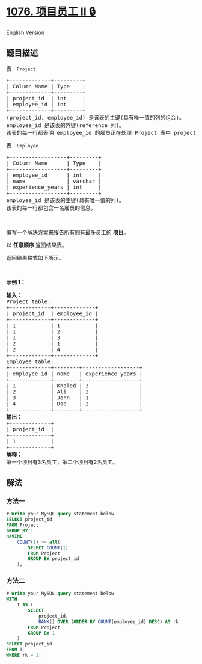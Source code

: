 # [1076. 项目员工 II 🔒](https://leetcode.cn/problems/project-employees-ii)

[English Version](/solution/1000-1099/1076.Project%20Employees%20II/README_EN.md)

<!-- tags:数据库 -->

<!-- difficulty:简单 -->

## 题目描述

<!-- 这里写题目描述 -->

<p>表：<code>Project</code></p>

<pre>
+-------------+---------+
| Column Name | Type    |
+-------------+---------+
| project_id  | int     |
| employee_id | int     |
+-------------+---------+
(project_id, employee_id) 是该表的主键(具有唯一值的列的组合)。
employee_id 是该表的外键(reference 列)。
该表的每一行都表明 employee_id 的雇员正在处理 Project 表中 project_id 的项目。
</pre>

<p>表：<code>Employee</code></p>

<pre>
+------------------+---------+
| Column Name      | Type    |
+------------------+---------+
| employee_id      | int     |
| name             | varchar |
| experience_years | int     |
+------------------+---------+
employee_id 是该表的主键(具有唯一值的列)。
该表的每一行都包含一名雇员的信息。</pre>

<p>&nbsp;</p>

<p>编写一个解决方案来报告所有拥有最多员工的 <strong>项目</strong>。</p>

<p>以 <strong>任意顺序</strong> 返回结果表。</p>

<p>返回结果格式如下所示。</p>

<p>&nbsp;</p>

<p><strong>示例 1：</strong></p>

<pre>
<strong>输入：</strong>
Project table:
+-------------+-------------+
| project_id  | employee_id |
+-------------+-------------+
| 1           | 1           |
| 1           | 2           |
| 1           | 3           |
| 2           | 1           |
| 2           | 4           |
+-------------+-------------+
Employee table:
+-------------+--------+------------------+
| employee_id | name   | experience_years |
+-------------+--------+------------------+
| 1           | Khaled | 3                |
| 2           | Ali    | 2                |
| 3           | John   | 1                |
| 4           | Doe    | 2                |
+-------------+--------+------------------+
<strong>输出：</strong>
+-------------+
| project_id  |
+-------------+
| 1           |
+-------------+
<strong>解释：</strong>
第一个项目有3名员工，第二个项目有2名员工。</pre>

## 解法

### 方法一

<!-- tabs:start -->

```sql
# Write your MySQL query statement below
SELECT project_id
FROM Project
GROUP BY 1
HAVING
    COUNT(1) >= all(
        SELECT COUNT(1)
        FROM Project
        GROUP BY project_id
    );
```

<!-- tabs:end -->

### 方法二

<!-- tabs:start -->

```sql
# Write your MySQL query statement below
WITH
    T AS (
        SELECT
            project_id,
            RANK() OVER (ORDER BY COUNT(employee_id) DESC) AS rk
        FROM Project
        GROUP BY 1
    )
SELECT project_id
FROM T
WHERE rk = 1;
```

<!-- tabs:end -->

<!-- end -->
